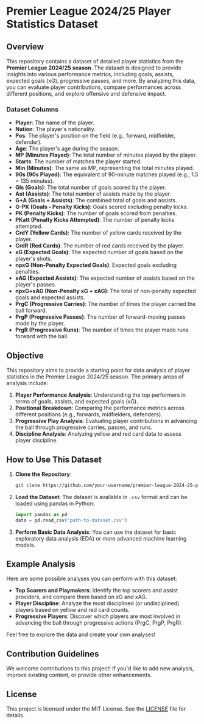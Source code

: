 # Premier League 2024/25 Player Statistics Dataset

## Overview

This repository contains a dataset of detailed player statistics from the **Premier League 2024/25 season**. The dataset is designed to provide insights into various performance metrics, including goals, assists, expected goals (xG), progressive passes, and more. By analyzing this data, you can evaluate player contributions, compare performances across different positions, and explore offensive and defensive impact.

### Dataset Columns

- **Player**: The name of the player.
- **Nation**: The player's nationality.
- **Pos**: The player's position on the field (e.g., forward, midfielder, defender).
- **Age**: The player's age during the season.
- **MP (Minutes Played)**: The total number of minutes played by the player.
- **Starts**: The number of matches the player started.
- **Min (Minutes)**: The same as MP, representing the total minutes played.
- **90s (90s Played)**: The equivalent of 90-minute matches played (e.g., 1.5 = 135 minutes).
- **Gls (Goals)**: The total number of goals scored by the player.
- **Ast (Assists)**: The total number of assists made by the player.
- **G+A (Goals + Assists)**: The combined total of goals and assists.
- **G-PK (Goals - Penalty Kicks)**: Goals scored excluding penalty kicks.
- **PK (Penalty Kicks)**: The number of goals scored from penalties.
- **PKatt (Penalty Kicks Attempted)**: The number of penalty kicks attempted.
- **CrdY (Yellow Cards)**: The number of yellow cards received by the player.
- **CrdR (Red Cards)**: The number of red cards received by the player.
- **xG (Expected Goals)**: The expected number of goals based on the player's shots.
- **npxG (Non-Penalty Expected Goals)**: Expected goals excluding penalties.
- **xAG (Expected Assists)**: The expected number of assists based on the player's passes.
- **npxG+xAG (Non-Penalty xG + xAG)**: The total of non-penalty expected goals and expected assists.
- **PrgC (Progressive Carries)**: The number of times the player carried the ball forward.
- **PrgP (Progressive Passes)**: The number of forward-moving passes made by the player.
- **PrgR (Progressive Runs)**: The number of times the player made runs forward with the ball.

## Objective

This repository aims to provide a starting point for data analysis of player statistics in the Premier League 2024/25 season. The primary areas of analysis include:

1. **Player Performance Analysis**: Understanding the top performers in terms of goals, assists, and expected goals (xG).
2. **Positional Breakdown**: Comparing the performance metrics across different positions (e.g., forwards, midfielders, defenders).
3. **Progressive Play Analysis**: Evaluating player contributions in advancing the ball through progressive carries, passes, and runs.
4. **Discipline Analysis**: Analyzing yellow and red card data to assess player discipline.

## How to Use This Dataset

1. **Clone the Repository**:
    ```bash
    git clone https://github.com/your-username/premier-league-2024-25-player-stats.git
    ```

2. **Load the Dataset**:
    The dataset is available in `.csv` format and can be loaded using pandas in Python:
    ```python
    import pandas as pd
    data = pd.read_csv('path-to-dataset.csv')
    ```

3. **Perform Basic Data Analysis**:
    You can use the dataset for basic exploratory data analysis (EDA) or more advanced machine learning models.

## Example Analysis

Here are some possible analyses you can perform with this dataset:

- **Top Scorers and Playmakers**: Identify the top scorers and assist providers, and compare them based on xG and xAG.
- **Player Discipline**: Analyze the most disciplined (or undisciplined) players based on yellow and red card counts.
- **Progressive Players**: Discover which players are most involved in advancing the ball through progressive actions (PrgC, PrgP, PrgR).

Feel free to explore the data and create your own analyses!

## Contribution Guidelines

We welcome contributions to this project! If you'd like to add new analysis, improve existing content, or provide other enhancements.

## License

This project is licensed under the MIT License. See the [LICENSE](LICENSE) file for details.

